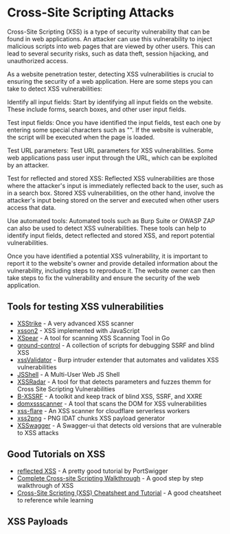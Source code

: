 # Cross-Site Scripting Attacks

Cross-Site Scripting (XSS) is a type of security vulnerability that can be found in web applications. An attacker can use this vulnerability to inject malicious scripts into web pages that are viewed by other users. This can lead to several security risks, such as data theft, session hijacking, and unauthorized access.

As a website penetration tester, detecting XSS vulnerabilities is crucial to ensuring the security of a web application. Here are some steps you can take to detect XSS vulnerabilities:

Identify all input fields: Start by identifying all input fields on the website. These include forms, search boxes, and other user input fields.

Test input fields: Once you have identified the input fields, test each one by entering some special characters such as "<script>alert('XSS');</script>". If the website is vulnerable, the script will be executed when the page is loaded.

Test URL parameters: Test URL parameters for XSS vulnerabilities. Some web applications pass user input through the URL, which can be exploited by an attacker.

Test for reflected and stored XSS: Reflected XSS vulnerabilities are those where the attacker's input is immediately reflected back to the user, such as in a search box. Stored XSS vulnerabilities, on the other hand, involve the attacker's input being stored on the server and executed when other users access that data.

Use automated tools: Automated tools such as Burp Suite or OWASP ZAP can also be used to detect XSS vulnerabilities. These tools can help to identify input fields, detect reflected and stored XSS, and report potential vulnerabilities.

Once you have identified a potential XSS vulnerability, it is important to report it to the website's owner and provide detailed information about the vulnerability, including steps to reproduce it. The website owner can then take steps to fix the vulnerability and ensure the security of the web application.

## Tools for testing XSS vulnerabilities
* [XSStrike](https://github.com/s0md3v/XSStrike) - A very advanced XSS scanner
* [xsson2](https://github.com/evilcos/xssor2) - XSS implemented with JavaScript
* [XSpear](https://github.com/hahwul/XSpear) - A tool for scanning XSS Scanning Tool in Go
* [ground-control](https://github.com/jobertabma/ground-control) - A collection of scripts for debugging SSRF and blind XSS
* [xssValidator](https://github.com/nVisium/xssValidator) - Burp intruder extender that automates and validates XSS vulnerabilities
* [JSShell](https://github.com/Den1al/JSShell) - A Multi-User Web JS Shell
* [XSSRadar](https://github.com/bugbountyforum/XSS-Radar) - A tool for that detects parameters and fuzzes themm for Cross Site Scripting Vulnerabilities
* [B-XSSRF](https://github.com/SpiderMate/B-XSSRF) - A toolkit and keep track of blind XSS, SSRF, and XXRE
* [domxssscanner](https://github.com/yaph/domxssscanner) - A tool that scans the DOM for XSS vulnerabilities
* [xss-flare](https://github.com/EgeBalci/xss-flare) - An XSS scanner for cloudflare serverless workers
* [xss2png](https://github.com/vavkamil/xss2png) - PNG IDAT chunks XSS payload generator
* [XSSwagger](https://github.com/vavkamil/XSSwagger) - A Swagger-ui that detects old versions that are vulnerable to XSS attacks

## Good Tutorials on XSS
* [reflected XSS](https://portswigger.net/web-security/cross-site-scripting/reflected) - A pretty good tutorial by PortSwigger
* [Complete Cross-site Scripting Walkthrough](https://www.exploit-db.com/docs/english/18895-complete-cross-site-scripting-walkthrough.pdf) - A good step by step walkthrough of XSS
* [Cross-Site Scripting (XSS) Cheatsheet and Tutorial](https://hackersonlineclub.com/cross-site-scripting-xss/) - A good cheatsheet to reference while learning

## XSS Payloads


